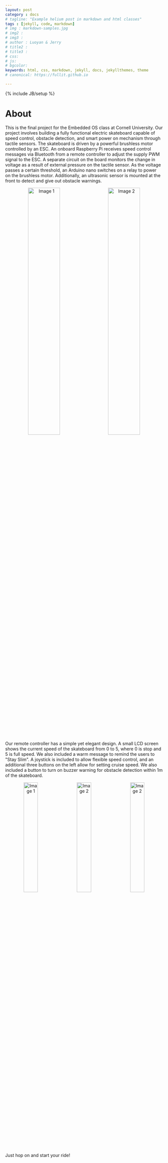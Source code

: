 ```yaml
---
layout: post
category : docs
# tagline: "Example helium post in markdown and html classes"
tags : [jekyll, code, markdown]
# img : markdown-samples.jpg
# img2 : 
# img3 : 
# author : Luoyan & Jerry
# title2 : 
# title3 : 
# css: 
# js: 
# bgcolor: 
keywords: html, css, markdown, jekyll, docs, jekyllthemes, theme
# canonical: https://fullit.github.io

---
```

{% include JB/setup %}

<!--more-->

# About

This is the final project for the Embedded OS class at Cornell University. Our project involves building a fully functional electric skateboard capable of speed control, obstacle detection, and smart power on mechanism through tactile sensors. The skateboard is driven by a powerful brushless motor controlled by an ESC. An onboard Raspberry Pi receives speed control messages via Bluetooth from a remote controller to adjust the supply PWM signal to the ESC. A separate circuit on the board monitors the change in voltage as a result of external pressure on the tactile sensor. As the voltage passes a certain threshold, an Arduino nano switches on a relay to power on the brushless motor. Additionally, an ultrasonic sensor is mounted at the front to detect and give out obstacle warnings. 

<div style="text-align: center;">
  <img src="{{ BASE_PATH }}/assets/images/blog/skateboard_top.JPG" alt="Image 1" style="display: inline-block; width: 45%; margin-right: 5%;">
  <img src="{{ BASE_PATH }}/assets/images/blog/zoom_in.JPG" alt="Image 2" style="display: inline-block; width: 45%;">
</div>


Our remote controller has a simple yet elegant design. A small LCD screen shows the current speed of the skateboard from 0 to 5, where 0 is stop and 5 is full speed. We also included a warm message to remind the users to "Stay Slim". A joystick is included to allow flexible speed control, and an additional three buttons on the left allow for setting cruise speed. We also included a button to turn on buzzer warning for obstacle detection within 1m of the skateboard. 



<div style="text-align: center;">
  <img src="{{ BASE_PATH }}/assets/images/blog/top_view.JPG" alt="Image 1" style="display: inline-block; width: 30%; margin-right: 3%;">
  <img src="{{ BASE_PATH }}/assets/images/blog/front_view.JPG" alt="Image 2" style="display: inline-block; width: 30%; margin-right: 3%;">
  <img src="{{ BASE_PATH }}/assets/images/blog/backview.JPG" alt="Image 2" style="display: inline-block; width: 30%;">
</div>


Just hop on and start your ride!

